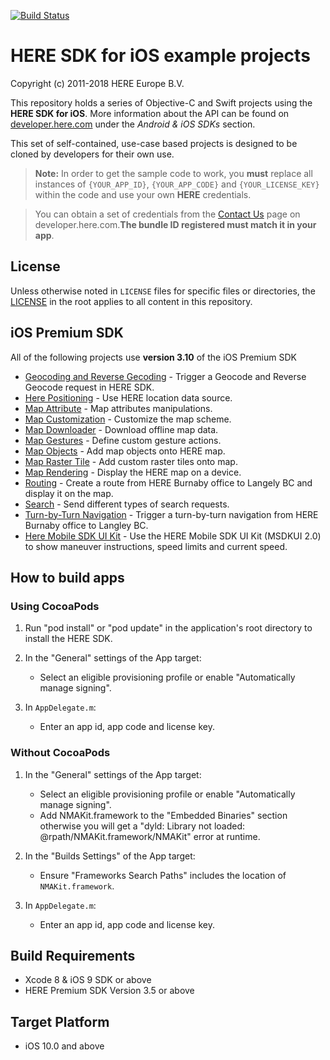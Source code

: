 [![Build Status](https://travis-ci.org/heremaps/here-ios-sdk-examples.svg?branch=master)](https://travis-ci.org/heremaps/here-ios-sdk-examples)

# HERE SDK for iOS example projects

Copyright (c) 2011-2018 HERE Europe B.V.

This repository holds a series of Objective-C and Swift projects using the **HERE SDK for iOS**. More information about the API can be found on [developer.here.com](https://developer.here.com/develop/mobile-sdks) under the *Android & iOS SDKs* section.

This set of self-contained, use-case based projects is designed to be cloned by developers for their own use.

> **Note:** In order to get the sample code to work, you **must** replace all instances of `{YOUR_APP_ID}`, `{YOUR_APP_CODE}` and `{YOUR_LICENSE_KEY}` within the code and use your own **HERE** credentials.

> You can obtain a set of credentials from the [Contact Us](https://developer.here.com/contact-us) page on developer.here.com.**The bundle ID registered must match it in your app**.

## License

Unless otherwise noted in `LICENSE` files for specific files or directories, the [LICENSE](LICENSE) in the root applies to all content in this repository.

## iOS Premium SDK

All of the following projects use **version 3.10** of the iOS Premium SDK

* [Geocoding and Reverse Gecoding](geocoder-and-reverse-geocoder-ios) - Trigger a Geocode and Reverse Geocode request in HERE SDK.
* [Here Positioning](here-positioning-ios) - Use HERE location data source.
* [Map Attribute](map-attribute-ios) - Map attributes manipulations.
* [Map Customization](map-customization-ios) - Customize the map scheme.
* [Map Downloader](map-downloader-ios) - Download offline map data.
* [Map Gestures](map-gestures-ios) - Define custom gesture actions.
* [Map Objects](map-objects-ios) - Add map objects onto HERE map.
* [Map Raster Tile](map-raster-tile) - Add custom raster tiles onto map.
* [Map Rendering](map-rendering-ios) - Display the HERE map on a device.
* [Routing](routing-ios) - Create a route from HERE Burnaby office to Langely BC and display it on the map.
* [Search](search-ios) - Send different types of search requests.
* [Turn-by-Turn Navigation](turn-by-turn-navigation-ios) - Trigger a turn-by-turn navigation from HERE Burnaby office to Langley BC.
* [Here Mobile SDK UI Kit](here-mobile-sdk-ui-kit-swift) - Use the HERE Mobile SDK UI Kit (MSDKUI 2.0) to show maneuver instructions, speed limits and current speed.

## How to build apps

### Using CocoaPods

1. Run "pod install" or "pod update" in the application's root directory to install
   the HERE SDK.

2. In the "General" settings of the App target:
    - Select an eligible provisioning profile or enable "Automatically
      manage signing".

3. In `AppDelegate.m`:
    - Enter an app id, app code and license key.

### Without CocoaPods

1. In the "General" settings of the App target:
    - Select an eligible provisioning profile or enable "Automatically
      manage signing".
    - Add NMAKit.framework to the "Embedded Binaries" section otherwise you
      will get a "dyld: Library not loaded: @rpath/NMAKit.framework/NMAKit"
      error at runtime.

2. In the "Builds Settings" of the App target:
    - Ensure "Frameworks Search Paths" includes the location of
      `NMAKit.framework`.

3. In `AppDelegate.m`:
    - Enter an app id, app code and license key.

## Build Requirements

* Xcode 8 & iOS 9 SDK or above
* HERE Premium SDK Version 3.5 or above

## Target Platform

* iOS 10.0 and above
